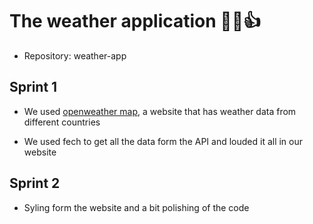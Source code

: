 # The weather application 🎉🎉👍

- Repository: weather-app

## Sprint 1

- We used [openweather map](https://home.openweathermap.org/.), a website that has weather data from different countries

- We used fech to get all the  data form the API and louded it all in our website

## Sprint 2

- Syling form the website and a bit polishing of the code 

